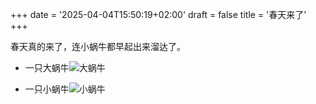 +++ 
date = '2025-04-04T15:50:19+02:00' 
draft = false 
title = '春天来了' 
+++ 

春天真的来了，连小蜗牛都早起出来溜达了。
- 一只大蜗牛![大蜗牛](https://res.cloudinary.com/techjuan/image/upload/v1743774747/IMG_4097_apax8x.jpg)

- 一只小蜗牛![小蜗牛](https://res.cloudinary.com/techjuan/image/upload/v1743774851/IMG_4099_zppb0s.jpg)